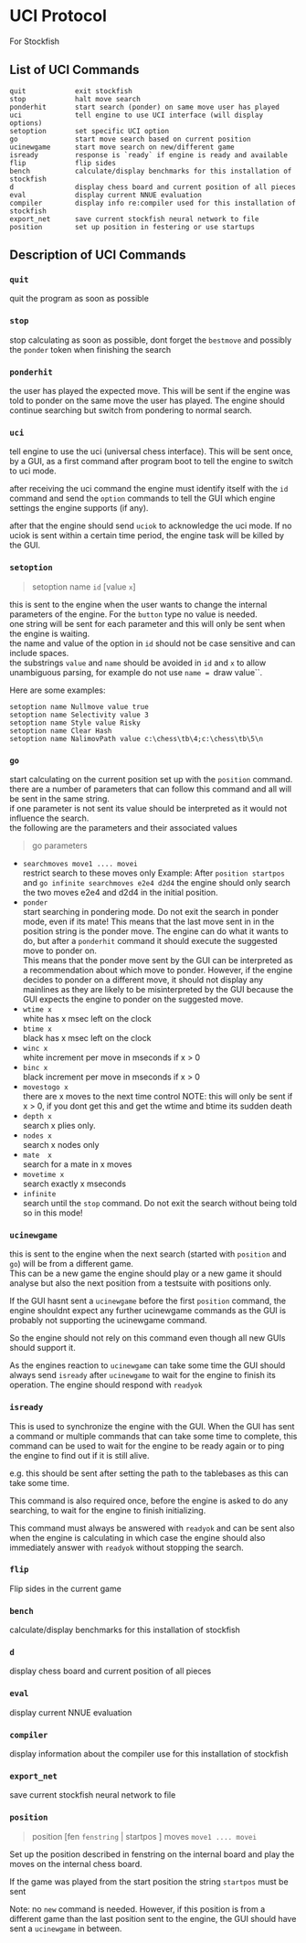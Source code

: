 # UCI Protocol

For Stockfish

## List of UCI Commands

```
quit            exit stockfish
stop            halt move search
ponderhit       start search (ponder) on same move user has played
uci             tell engine to use UCI interface (will display options)
setoption       set specific UCI option
go              start move search based on current position
ucinewgame      start move search on new/different game
isready         response is `ready` if engine is ready and available
flip            flip sides
bench           calculate/display benchmarks for this installation of stockfish
d               display chess board and current position of all pieces
eval            display current NNUE evaluation
compiler        display info re:compiler used for this installation of stockfish
export_net      save current stockfish neural network to file
position        set up position in festering or use startups
```

## Description of UCI Commands

### `quit`  
quit the program as soon as possible

### `stop`  
stop calculating as soon as possible, dont forget
the `bestmove` and possibly the `ponder` token when finishing the search

### `ponderhit`  
the user has played the expected move. This will be sent if the engine was told
to ponder on the same move the user has played.
The engine should continue searching but switch from pondering to normal search.

### `uci`  
tell engine to use the uci (universal chess interface).
This will be sent once, by a GUI, as a first command after program boot
to tell the engine to switch to uci mode.

after receiving the uci command the engine must identify itself with
the `id` command and send the `option` commands to tell the GUI which
engine settings the engine supports (if any).

after that the engine should send `uciok` to acknowledge the uci mode.
If no uciok is sent within a certain time period, the engine task will
be killed by the GUI.

### `setoption`

> setoption name `id` [value `x`]

this is sent to the engine when the user wants to change the internal parameters
of the engine. For the `button` type no value is needed.  
one string will be sent for each parameter and this will only be sent
when the engine is waiting.  
the name and value of the option in `id` should not be case sensitive and
can include spaces.  
the substrings `value` and `name` should be avoided in `id` and `x` to allow
unambiguous parsing, for example do not use `name = `draw value``.

Here are some examples:

    setoption name Nullmove value true  
    setoption name Selectivity value 3  
    setoption name Style value Risky  
    setoption name Clear Hash  
    setoption name NalimovPath value c:\chess\tb\4;c:\chess\tb\5\n  

### `go`  
start calculating on the current position set up with the `position`
command.  
there are a number of parameters that can follow this command and all
will be sent in the same string.  
if one parameter is not sent its value should be interpreted as it would
not influence the search.  
the following are the parameters and their associated values

> go parameters

* `searchmoves move1 .... movei`  
        restrict search to these moves only
        Example: After `position startpos` and `go infinite searchmoves e2e4 d2d4`
        the engine should only search the two moves e2e4 and d2d4 in the
        initial position.
* `ponder`  
        start searching in pondering mode.
        Do not exit the search in ponder mode, even if its mate!
        This means that the last move sent in in the position string
        is the ponder move.  The engine can do what it wants to do, but
        after a `ponderhit` command it should execute the suggested move
        to ponder on.  
        This means that the ponder move sent by the GUI can be
        interpreted as a recommendation about which move to ponder.
        However, if the engine decides to ponder on a different move, it
        should not display any mainlines as they are likely to be
        misinterpreted by the GUI because the GUI expects the engine
        to ponder on the suggested move.
* `wtime x`  
        white has x msec left on the clock
* `btime x`  
        black has x msec left on the clock
* `winc x`  
        white increment per move in mseconds if x > 0
* `binc x`  
        black increment per move in mseconds if x > 0
* `movestogo x`  
        there are x moves to the next time control
        NOTE: this will only be sent if x > 0, if you dont get this
              and get the wtime and btime its sudden death
* `depth x`  
        search x plies only.
* `nodes x`  
        search x nodes only
* `mate  x`  
        search for a mate in x moves
* `movetime x`  
        search exactly x mseconds
* `infinite`  
        search until the `stop` command. Do not exit the
        search without being told so in this mode!

### `ucinewgame`  
this is sent to the engine when the next search (started with `position` and
`go`) will be from a different game.  
This can be a new game the engine should
play or a new game it should analyse but also the next position from a testsuite
with positions only.

If the GUI hasnt sent a `ucinewgame` before the first `position` command,
the engine shouldnt expect any further ucinewgame commands as the GUI is
probably not supporting the ucinewgame command.

So the engine should not rely on this command even though all new GUIs should
support it.

As the engines reaction to `ucinewgame` can take some time the GUI should
always send `isready` after `ucinewgame` to wait for the engine to finish
its operation. The engine should respond with `readyok`

### `isready`  
This is used to synchronize the engine with the GUI.
When the GUI has sent a command or multiple commands that can take some time
to complete, this command can be used to wait for the engine to be ready again
or to ping the engine to find out if it is still alive.

e.g. this should be sent after setting the path to the tablebases as this
can take some time.

This command is also required once, before the engine is asked to do any
searching, to wait for the engine to finish initializing.

This command must always be answered with `readyok` and can be sent also when
the engine is calculating in which case the engine should also immediately
answer with `readyok` without stopping the search.

### `flip`  
Flip sides in the current game

### `bench`  
calculate/display benchmarks for this installation of stockfish

### `d`  
display chess board and current position of all pieces

### `eval`  
display current NNUE evaluation

### `compiler`  
display information about the compiler use for this installation of stockfish

### `export_net`  
save current stockfish neural network to file

### `position`  
> position [fen `fenstring` | startpos ]  moves `move1 .... movei`  

Set up the position described in fenstring on the internal board and
play the moves on the internal chess board.

If the game was played  from the start position the string `startpos`
must be sent

Note: no `new` command is needed. However, if this position is from
a different game than the last position sent to the engine, the GUI
should have sent a `ucinewgame` in between.
